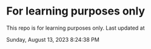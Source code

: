 # For learning purposes only
This repo is for learning purposes only.
Last updated at

Sunday, August 13, 2023 8:24:38 PM

